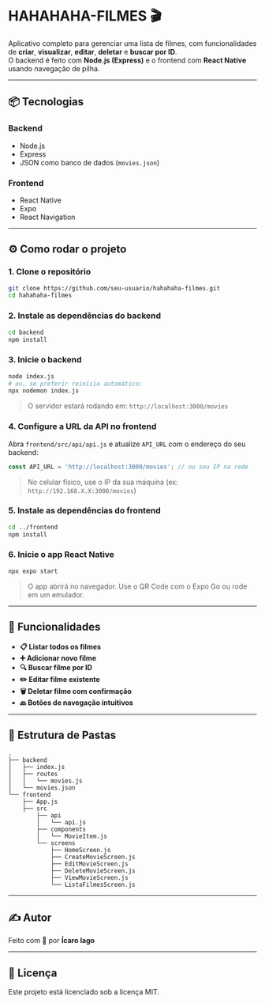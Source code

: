 
# HAHAHAHA-FILMES 🎬

Aplicativo completo para gerenciar uma lista de filmes, com funcionalidades de **criar**, **visualizar**, **editar**, **deletar** e **buscar por ID**.  
O backend é feito com **Node.js (Express)** e o frontend com **React Native** usando navegação de pilha.

---

## 📦 Tecnologias

### Backend
- Node.js
- Express
- JSON como banco de dados (`movies.json`)

### Frontend
- React Native
- Expo
- React Navigation

---

## ⚙️ Como rodar o projeto

### 1. Clone o repositório

```bash
git clone https://github.com/seu-usuario/hahahaha-filmes.git
cd hahahaha-filmes
```

### 2. Instale as dependências do backend

```bash
cd backend
npm install
```

### 3. Inicie o backend

```bash
node index.js
# ou, se preferir reinício automático:
npx nodemon index.js
```

> O servidor estará rodando em: `http://localhost:3000/movies`

### 4. Configure a URL da API no frontend

Abra `frontend/src/api/api.js` e atualize `API_URL` com o endereço do seu backend:

```js
const API_URL = 'http://localhost:3000/movies'; // ou seu IP na rede
```

> No celular físico, use o IP da sua máquina (ex: `http://192.168.X.X:3000/movies`)

### 5. Instale as dependências do frontend

```bash
cd ../frontend
npm install
```

### 6. Inicie o app React Native

```bash
npx expo start
```

> O app abrirá no navegador. Use o QR Code com o Expo Go ou rode em um emulador.

---

## 📱 Funcionalidades

- **📋 Listar todos os filmes**
- **➕ Adicionar novo filme**
- **🔍 Buscar filme por ID**
- **✏️ Editar filme existente**
- **🗑️ Deletar filme com confirmação**
- **🔙 Botões de navegação intuitivos**

---

## 📁 Estrutura de Pastas

```
.
├── backend
│   ├── index.js
│   ├── routes
│   │   └── movies.js
│   └── movies.json
└── frontend
    ├── App.js
    ├── src
        ├── api
        │   └── api.js
        ├── components
        │   └── MovieItem.js
        └── screens
            ├── HomeScreen.js
            ├── CreateMovieScreen.js
            ├── EditMovieScreen.js
            ├── DeleteMovieScreen.js
            ├── ViewMovieScreen.js
            └── ListaFilmesScreen.js
```

---

## ✍️ Autor

Feito com 💛 por **Ícaro Iago**

---

## 📃 Licença

Este projeto está licenciado sob a licença MIT.
